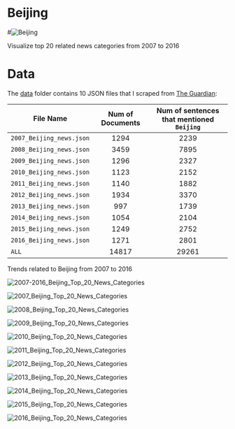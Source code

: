 # Beijing

#![Beijing](https://github.com/letitbevi/your-next-city/blob/master/Asia/Beijing/China.png)

Visualize top 20 related news categories from 2007 to 2016

# Data

The [data](https://github.com/letitbevi/your-next-city/blob/master/Asia/Beijing/data) folder contains 10 JSON files that I scraped from [The Guardian](https://www.theguardian.com/):

| File Name        | Num of Documents  |  Num of sentences that mentioned `Beijing` |
| ------------- |:-------------:|:-----:|
| `2007_Beijing_news.json`  | 1294 | 2239 |
| `2008_Beijing_news.json`  | 3459 | 7895 |
| `2009_Beijing_news.json`  | 1296 | 2327 |
| `2010_Beijing_news.json`  | 1123 | 2152 |
| `2011_Beijing_news.json`  | 1140 | 1882 |
| `2012_Beijing_news.json`  | 1934 | 3370 |
| `2013_Beijing_news.json`  | 997 | 1739 |
| `2014_Beijing_news.json`  | 1054 | 2104 |
| `2015_Beijing_news.json`  | 1249 | 2752 |
| `2016_Beijing_news.json`  | 1271 | 2801 |
| `ALL`  | 14817 | 29261 |

Trends related to Beijing from 2007 to 2016

![2007-2016_Beijing_Top_20_News_Categories](https://github.com/letitbevi/your-next-city/blob/master/Asia/Beijing/fig/2007-2016_Beijing_Top_20_News_Categories.png)

![2007_Beijing_Top_20_News_Categories](https://github.com/letitbevi/your-next-city/blob/master/Asia/Beijing/fig/2007_Beijing_Top_20_News_Categories.png)

![2008_Beijing_Top_20_News_Categories](https://github.com/letitbevi/your-next-city/blob/master/Asia/Beijing/fig/2008_Beijing_Top_20_News_Categories.png)

![2009_Beijing_Top_20_News_Categories](https://github.com/letitbevi/your-next-city/blob/master/Asia/Beijing/fig/2009_Beijing_Top_20_News_Categories.png)

![2010_Beijing_Top_20_News_Categories](https://github.com/letitbevi/your-next-city/blob/master/Asia/Beijing/fig/2010_Beijing_Top_20_News_Categories.png)

![2011_Beijing_Top_20_News_Categories](https://github.com/letitbevi/your-next-city/blob/master/Asia/Beijing/fig/2011_Beijing_Top_20_News_Categories.png)

![2012_Beijing_Top_20_News_Categories](https://github.com/letitbevi/your-next-city/blob/master/Asia/Beijing/fig/2012_Beijing_Top_20_News_Categories.png)

![2013_Beijing_Top_20_News_Categories](https://github.com/letitbevi/your-next-city/blob/master/Asia/Beijing/fig/2013_Beijing_Top_20_News_Categories.png)

![2014_Beijing_Top_20_News_Categories](https://github.com/letitbevi/your-next-city/blob/master/Asia/Beijing/fig/2014_Beijing_Top_20_News_Categories.png)

![2015_Beijing_Top_20_News_Categories](https://github.com/letitbevi/your-next-city/blob/master/Asia/Beijing/fig/2015_Beijing_Top_20_News_Categories.png)

![2016_Beijing_Top_20_News_Categories](https://github.com/letitbevi/your-next-city/blob/master/Asia/Beijing/fig/2016_Beijing_Top_20_News_Categories.png)

